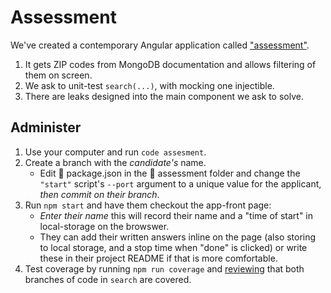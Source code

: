 # Assessment

We've created a contemporary Angular application called ["assessment"](./assessment/README.md).

1. It gets ZIP codes from MongoDB documentation and allows filtering of them on screen.
3. We ask to unit-test `search(...)`, with mocking one injectible.
2. There are leaks designed into the main component we ask to solve.

## Administer

1. Use your computer and run `code assesment`.
2. Create a branch with the _candidate's_ name.
    - Edit 📄 package.json in the 📁 assessment folder and change the `"start"` script's `--port` argument to a unique value for the applicant, _then commit on their branch_.
3. Run `npm start` and have them checkout the app-front page:
    - _Enter their name_ this will record their name and a "time of start" in local-storage on the browswer.
    - They can add their written answers inline on the page (also storing to local storage, and a stop time when "done" is clicked) or write these in their project README if that is more comfortable.
4. Test coverage by running `npm run coverage` and [reviewing](./assessment/coverage/assessment/) that both branches of code in `search` are covered.
    
